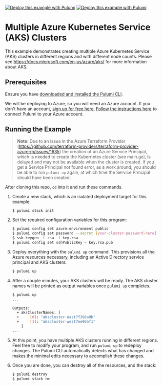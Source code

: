 [![Deploy this example with Pulumi](https://www.pulumi.com/images/deploy-with-pulumi/dark.svg)](https://app.pulumi.com/new?template=https://github.com/pulumi/examples/blob/master/classic-azure-go-aks-multicluster/README.md#gh-light-mode-only)
[![Deploy this example with Pulumi](https://www.pulumi.com/images/deploy-with-pulumi/light.svg)](https://app.pulumi.com/new?template=https://github.com/pulumi/examples/blob/master/classic-azure-go-aks-multicluster/README.md#gh-dark-mode-only)

# Multiple Azure Kubernetes Service (AKS) Clusters

This example demonstrates creating multiple Azure Kubernetes Service (AKS) clusters in different regions and with
different node counts. Please see https://docs.microsoft.com/en-us/azure/aks/ for more information about AKS.

## Prerequisites

Ensure you have [downloaded and installed the Pulumi CLI](https://www.pulumi.com/docs/get-started/install/).

We will be deploying to Azure, so you will need an Azure account. If you don't have an account,
[sign up for free here](https://azure.microsoft.com/en-us/free/).
[Follow the instructions here](https://www.pulumi.com/docs/intro/cloud-providers/azure/setup/) to connect Pulumi to your Azure account.

## Running the Example

> **Note**: Due to an issue in the Azure Terraform Provider (https://github.com/terraform-providers/terraform-provider-azurerm/issues/1635) the
> creation of an Azure Service Principal, which is needed to create the Kubernetes cluster (see main.go), is delayed and may not
> be available when the cluster is created.  If you get a Service Principal not found error, as a work around, you should be able to run `pulumi up`
> again, at which time the Service Principal should have been created.

After cloning this repo, `cd` into it and run these commands.

1. Create a new stack, which is an isolated deployment target for this example:

    ```bash
    $ pulumi stack init
    ```

2. Set the required configuration variables for this program:

    ```bash
    $ pulumi config set azure:environment public
    $ pulumi config set password --secret [your-cluster-password-here]
    $ ssh-keygen -t rsa -f key.rsa
    $ pulumi config set sshPublicKey < key.rsa.pub
    ```

3. Deploy everything with the `pulumi up` command. This provisions all the Azure resources necessary, including
   an Active Directory service principal and AKS clusters:

    ```bash
    $ pulumi up
    ```

4. After a couple minutes, your AKS clusters will be ready. The AKS cluster names will be printed as output variables
   once `pulumi up` completes.

    ```bash
    $ pulumi up
    ...

    Outputs:
      + aksClusterNames: [
      +     [0]: "akscluster-east7f398a0b"
      +     [1]: "akscluster-west7ee96bf1"
        ]
    ...
    ```

5. At this point, you have multiple AKS clusters running in different regions. Feel free to modify your program, and
   run `pulumi up` to redeploy changes. The Pulumi CLI automatically detects what has changed and makes the minimal
   edits necessary to accomplish these changes.

6. Once you are done, you can destroy all of the resources, and the stack:

    ```bash
    $ pulumi destroy
    $ pulumi stack rm
    ```
